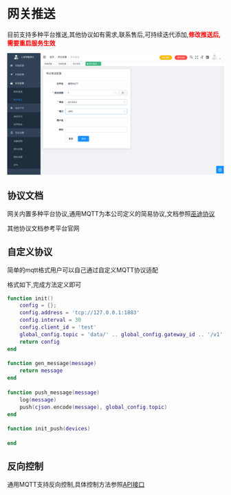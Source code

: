 # 网关推送

目前支持多种平台推送,其他协议如有需求,联系售后,可持续迭代添加,<font color=red>**修改推送后,需要重启服务生效**</font>

![](/img/gateway_pub.png)

## 协议文档

网关内置多种平台协议,通用MQTT为本公司定义的简易协议,文档参照[巫迪协议](/woody_mqtt.md)

其他协议文档参考平台官网

## 自定义协议

简单的mqtt格式用户可以自己通过自定义MQTT协议适配

格式如下,完成方法定义即可
```lua
function init()
    config = {};
    config.address = 'tcp://127.0.0.1:1883'
    config.interval = 30
    config.client_id = 'test'
    global_config.topic = 'data/' .. global_config.gateway_id .. '/v1'
    return config
end

function gen_message(message)
    return message
end

function push_message(message)
    log(message)
    push(cjson.encode(message), global_config.topic)
end

function init_push(devices)

end
```

## 反向控制
通用MQTT支持反向控制,具体控制方法参照[API接口](/api/mqtt.md)
